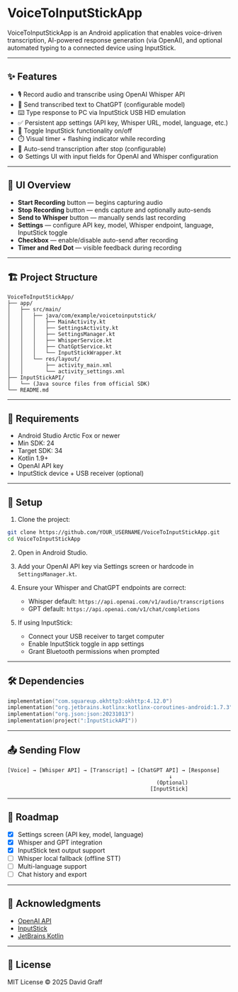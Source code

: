 # VoiceToInputStickApp

VoiceToInputStickApp is an Android application that enables voice-driven transcription, AI-powered response generation (via OpenAI), and optional automated typing to a connected device using InputStick.

---

## ✨ Features

- 🎙️ Record audio and transcribe using OpenAI Whisper API
- 🤖 Send transcribed text to ChatGPT (configurable model)
- ⌨️ Type response to PC via InputStick USB HID emulation
- ✅ Persistent app settings (API key, Whisper URL, model, language, etc.)
- 🔘 Toggle InputStick functionality on/off
- ⏱️ Visual timer + flashing indicator while recording
- 📨 Auto-send transcription after stop (configurable)
- ⚙️ Settings UI with input fields for OpenAI and Whisper configuration

---

## 📸 UI Overview

- **Start Recording** button — begins capturing audio
- **Stop Recording** button — ends capture and optionally auto-sends
- **Send to Whisper** button — manually sends last recording
- **Settings** — configure API key, model, Whisper endpoint, language, InputStick toggle
- **Checkbox** — enable/disable auto-send after recording
- **Timer and Red Dot** — visible feedback during recording

---

## 🏗️ Project Structure

```plaintext
VoiceToInputStickApp/
├── app/
│   ├── src/main/
│   │   ├── java/com/example/voicetoinputstick/
│   │   │   ├── MainActivity.kt
│   │   │   ├── SettingsActivity.kt
│   │   │   ├── SettingsManager.kt
│   │   │   ├── WhisperService.kt
│   │   │   ├── ChatGptService.kt
│   │   │   └── InputStickWrapper.kt
│   │   └── res/layout/
│   │       ├── activity_main.xml
│   │       └── activity_settings.xml
├── InputStickAPI/
│   └── (Java source files from official SDK)
└── README.md
```

---

## 🧪 Requirements

- Android Studio Arctic Fox or newer
- Min SDK: 24  
- Target SDK: 34
- Kotlin 1.9+
- OpenAI API key
- InputStick device + USB receiver (optional)

---

## 🔐 Setup

1. Clone the project:

```bash
git clone https://github.com/YOUR_USERNAME/VoiceToInputStickApp.git
cd VoiceToInputStickApp
```

2. Open in Android Studio.

3. Add your OpenAI API key via Settings screen or hardcode in `SettingsManager.kt`.

4. Ensure your Whisper and ChatGPT endpoints are correct:
    - Whisper default: `https://api.openai.com/v1/audio/transcriptions`
    - GPT default: `https://api.openai.com/v1/chat/completions`

5. If using InputStick:
    - Connect your USB receiver to target computer
    - Enable InputStick toggle in app settings
    - Grant Bluetooth permissions when prompted

---

## 🛠️ Dependencies

```kotlin
implementation("com.squareup.okhttp3:okhttp:4.12.0")
implementation("org.jetbrains.kotlinx:kotlinx-coroutines-android:1.7.3")
implementation("org.json:json:20231013")
implementation(project(":InputStickAPI"))
```

---

## 📤 Sending Flow

```plaintext
[Voice] → [Whisper API] → [Transcript] → [ChatGPT API] → [Response]
                                                   ↓
                                               (Optional)
                                             [InputStick]
```

---

## 🚧 Roadmap

- [x] Settings screen (API key, model, language)
- [x] Whisper and GPT integration
- [x] InputStick text output support
- [ ] Whisper local fallback (offline STT)
- [ ] Multi-language support
- [ ] Chat history and export

---

## 🤝 Acknowledgments

- [OpenAI API](https://platform.openai.com/)
- [InputStick](https://www.inputstick.com/)
- [JetBrains Kotlin](https://kotlinlang.org/)

---

## 📄 License

MIT License © 2025 David Graff

